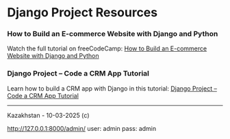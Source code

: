 # Django Project Resources

### How to Build an E-commerce Website with Django and Python

Watch the full tutorial on freeCodeCamp:
[How to Build an E-commerce Website with Django and Python](https://www.youtube.com/watch?v=YZvRrldjf1Y&ab_channel=freeCodeCamp.org)

### Django Project – Code a CRM App Tutorial

Learn how to build a CRM app with Django in this tutorial:
[Django Project – Code a CRM App Tutorial](https://www.youtube.com/watch?v=t10QcFx7d5k&ab_channel=freeCodeCamp.org)

---

Kazakhstan - 10-03-2025 (с)

http://127.0.0.1:8000/admin/
user: admin
pass: admin
